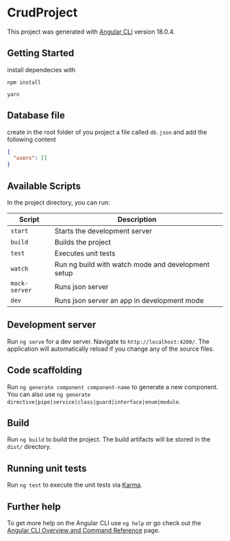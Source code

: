 # CrudProject

This project was generated with [Angular CLI](https://github.com/angular/angular-cli) version 18.0.4.

## Getting Started

install dependecies with

```
npm install

yarn 
```

## Database file

create in the root folder of you project a file called `db.json` and add the following content

```json
{
  "users": []
}
```

## Available Scripts

In the project directory, you can run:

| Script | Description |
|--------|-------------|
| `start` | Starts the development server |
| `build` | Builds the project |
| `test` | Executes unit tests |
| `watch` | Run ng build with watch mode and development setup |
| `mock-server` | Runs json server |
| `dev` | Runs json server an app in development mode |


## Development server

Run `ng serve` for a dev server. Navigate to `http://localhost:4200/`. The application will automatically reload if you change any of the source files.

## Code scaffolding

Run `ng generate component component-name` to generate a new component. You can also use `ng generate directive|pipe|service|class|guard|interface|enum|module`.

## Build

Run `ng build` to build the project. The build artifacts will be stored in the `dist/` directory.

## Running unit tests

Run `ng test` to execute the unit tests via [Karma](https://karma-runner.github.io).


## Further help

To get more help on the Angular CLI use `ng help` or go check out the [Angular CLI Overview and Command Reference](https://angular.dev/tools/cli) page.
